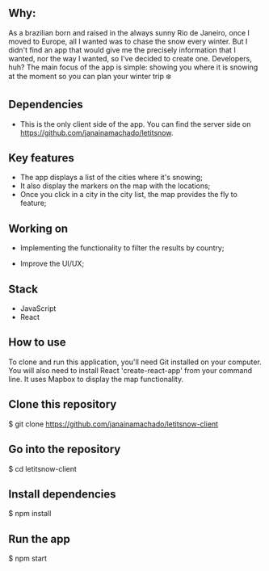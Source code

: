 ## Why: 

As a brazilian born and raised in the always sunny Rio de Janeiro, once I moved to Europe, all I wanted was to chase the snow every winter. But I didn't find an app that would give me the precisely information that I wanted, nor the way I wanted, so I've decided to create one. Developers, huh? 
The main focus of the app is simple: showing you where it is snowing at the moment so you can plan your winter trip ❄️ 

## Dependencies

- This is the only client side of the app. You can find the server side on https://github.com/janainamachado/letitsnow. 

## Key features 

- The app displays a list of the cities where it's snowing;
- It also display the markers on the map with the locations;
- Once you click in a city in the city list, the map provides the fly to feature;

## Working on

- Implementing the functionality to filter the results by country;

- Improve the UI/UX;

## Stack 

- JavaScript
- React

## How to use

To clone and run this application, you'll need Git installed on your computer. You will also need to install React 'create-react-app' from your command line. It uses Mapbox to display the map functionality.

## Clone this repository

$ git clone https://github.com/janainamachado/letitsnow-client

## Go into the repository

$ cd letitsnow-client

## Install dependencies

$ npm install

## Run the app

$ npm start
